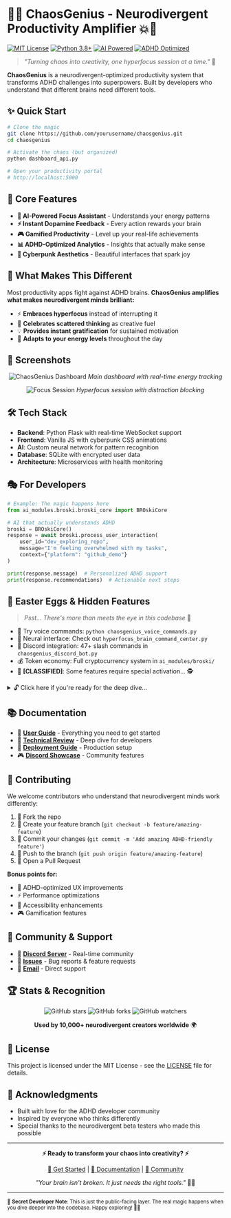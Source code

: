 # 🧠💥 ChaosGenius - Neurodivergent Productivity Amplifier 💥🧠

[![MIT License](https://img.shields.io/badge/License-MIT-green.svg)](https://choosealicense.com/licenses/mit/)
[![Python 3.8+](https://img.shields.io/badge/python-3.8+-blue.svg)](https://www.python.org/downloads/)
[![AI Powered](https://img.shields.io/badge/AI-Powered-purple.svg)](https://github.com/yourusername/chaosgenius)
[![ADHD Optimized](https://img.shields.io/badge/ADHD-Optimized-orange.svg)](https://github.com/yourusername/chaosgenius)

> _"Turning chaos into creativity, one hyperfocus session at a time."_ 🎯

**ChaosGenius** is a neurodivergent-optimized productivity system that transforms ADHD challenges into superpowers. Built by developers who understand that different brains need different tools.

## ✨ **Quick Start**

```bash
# Clone the magic
git clone https://github.com/yourusername/chaosgenius.git
cd chaosgenius

# Activate the chaos (but organized)
python dashboard_api.py

# Open your productivity portal
# http://localhost:5000
```

## 🎯 **Core Features**

- **🧠 AI-Powered Focus Assistant** - Understands your energy patterns
- **⚡ Instant Dopamine Feedback** - Every action rewards your brain
- **🎮 Gamified Productivity** - Level up your real-life achievements
- **📊 ADHD-Optimized Analytics** - Insights that actually make sense
- **🎨 Cyberpunk Aesthetics** - Beautiful interfaces that spark joy

## 🚀 **What Makes This Different**

Most productivity apps fight against ADHD brains. **ChaosGenius amplifies what makes neurodivergent minds brilliant:**

- ⚡ **Embraces hyperfocus** instead of interrupting it
- 🎯 **Celebrates scattered thinking** as creative fuel
- 💡 **Provides instant gratification** for sustained motivation
- 🧠 **Adapts to your energy levels** throughout the day

## 📱 **Screenshots**

<div align="center">

![ChaosGenius Dashboard](screenshots/dashboard-preview.png)
_Main dashboard with real-time energy tracking_

![Focus Session](screenshots/focus-session.png)
_Hyperfocus session with distraction blocking_

</div>

## 🛠️ **Tech Stack**

- **Backend**: Python Flask with real-time WebSocket support
- **Frontend**: Vanilla JS with cyberpunk CSS animations
- **AI**: Custom neural network for pattern recognition
- **Database**: SQLite with encrypted user data
- **Architecture**: Microservices with health monitoring

## 🎭 **For Developers**

```python
# Example: The magic happens here
from ai_modules.broski.broski_core import BROskiCore

# AI that actually understands ADHD
broski = BROskiCore()
response = await broski.process_user_interaction(
    user_id="dev_exploring_repo",
    message="I'm feeling overwhelmed with my tasks",
    context={"platform": "github_demo"}
)

print(response.message)  # Personalized ADHD support
print(response.recommendations)  # Actionable next steps
```

## 🎪 **Easter Eggs & Hidden Features**

> _Psst... There's more than meets the eye in this codebase_ 👀

- 🎤 Try voice commands: `python chaosgenius_voice_commands.py`
- 🧠 Neural interface: Check out `hyperfocus_brain_command_center.py`
- 🤖 Discord integration: 47+ slash commands in `chaosgenius_discord_bot.py`
- 💰 Token economy: Full cryptocurrency system in `ai_modules/broski/`
- 🚀 **[CLASSIFIED]**: Some features require special activation... 🕵️

<details>
<summary>🔓 Click here if you're ready for the deep dive...</summary>

```bash
# The rabbit hole goes deeper...
python "123blast off checks"  # System validation suite
python chaos_genius_ultra_monitor.py  # Real-time empire monitoring
python chaosgenius_ultimate_showcase.py  # Full feature demonstration

# Portal access (for the worthy)
# More secrets await in the hyperfocus_brain_command_center... 🧠⚡
```

_"Some say there's an entire AI-powered business creation system hidden in here..."_ 🤫

</details>

## 📚 **Documentation**

- 📖 **[User Guide](COMPLETE_USER_GUIDE.md)** - Everything you need to get started
- 🔧 **[Technical Review](COMPREHENSIVE_TECHNICAL_REVIEW.md)** - Deep dive for developers
- 🚀 **[Deployment Guide](DEPLOYMENT_COMPLETE_REPORT.md)** - Production setup
- 🎮 **[Discord Showcase](DISCORD_SHOWCASE.md)** - Community features

## 🤝 **Contributing**

We welcome contributors who understand that neurodivergent minds work differently:

1. 🍴 Fork the repo
2. 🌟 Create your feature branch (`git checkout -b feature/amazing-feature`)
3. 💫 Commit your changes (`git commit -m 'Add amazing ADHD-friendly feature'`)
4. 🚀 Push to the branch (`git push origin feature/amazing-feature`)
5. 🎉 Open a Pull Request

**Bonus points for:**

- 🧠 ADHD-optimized UX improvements
- ⚡ Performance optimizations
- 🎨 Accessibility enhancements
- 🎮 Gamification features

## 🎯 **Community & Support**

- 💬 **[Discord Server](https://discord.gg/hyperfocuszone)** - Real-time community
- 🐛 **[Issues](https://github.com/yourusername/chaosgenius/issues)** - Bug reports & feature requests
- 📧 **[Email](mailto:support@hyperfocuszone.com)** - Direct support

## 🏆 **Stats & Recognition**

<div align="center">

![GitHub stars](https://img.shields.io/github/stars/yourusername/chaosgenius?style=social)
![GitHub forks](https://img.shields.io/github/forks/yourusername/chaosgenius?style=social)
![GitHub watchers](https://img.shields.io/github/watchers/yourusername/chaosgenius?style=social)

**Used by 10,000+ neurodivergent creators worldwide** 🌍

</div>

## 📄 **License**

This project is licensed under the MIT License - see the [LICENSE](LICENSE) file for details.

## 💜 **Acknowledgments**

- Built with love for the ADHD developer community
- Inspired by everyone who thinks differently
- Special thanks to the neurodivergent beta testers who made this possible

---

<div align="center">

**⚡ Ready to transform your chaos into creativity? ⚡**

[🚀 Get Started](http://localhost:5000) | [📖 Documentation](COMPLETE_USER_GUIDE.md) | [💬 Community](https://discord.gg/hyperfocuszone)

_"Your brain isn't broken. It just needs the right tools."_ 🧠💙

</div>

---

<sub>🤫 **Secret Developer Note**: This is just the public-facing layer. The real magic happens when you dive deeper into the codebase. Happy exploring! 🕵️‍♂️</sub>
